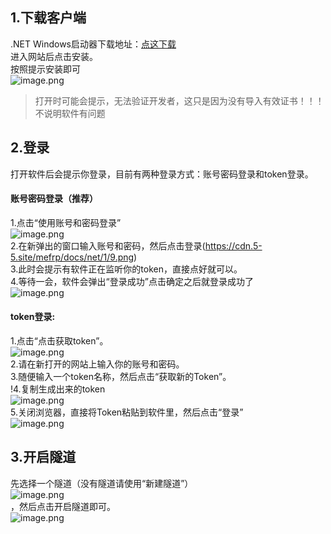 <a name="VEAFZ"></a>
## 
<a name="ngIH6"></a>
## 1.下载客户端
.NET Windows启动器下载地址：[点这下载](http://124.223.35.239/download/mefrp/)<br />进入网站后点击安装。<br />按照提示安装即可<br />![image.png](https://cdn.5-5.site/mefrp/docs/net/1/1.png)
> 打开时可能会提示，无法验证开发者，这只是因为没有导入有效证书！！！不说明软件有问题

<a name="W6JwV"></a>
## 2.登录
打开软件后会提示你登录，目前有两种登录方式：账号密码登录和token登录。
<a name="pzPN9"></a>
#### 账号密码登录（推荐）
1.点击“使用账号和密码登录”<br />![image.png](https://cdn.5-5.site/mefrp/docs/net/1/2.png)<br />2.在新弹出的窗口输入账号和密码，然后点击登录(https://cdn.5-5.site/mefrp/docs/net/1/9.png)<br />3.此时会提示有软件正在监听你的token，直接点好就可以。<br />4.等待一会，软件会弹出“登录成功”点击确定之后就登录成功了<br />![image.png](https://cdn.5-5.site/mefrp/docs/net/1/4.png)
<a name="ei3Cu"></a>
#### token登录:
1.点击“点击获取token”。<br />![image.png](https://files.catbox.moe/9yl3xd.png)<br />2.请在新打开的网站上输入你的账号和密码。<br />3.随便输入一个token名称，然后点击“获取新的Token”。<br />!4.复制生成出来的token<br />![image.png](https://files.catbox.moe/043r2s.png)<br />5.关闭浏览器，直接将Token粘贴到软件里，然后点击“登录”<br />![image.png](https://files.catbox.moe/kwex8l.png)
<a name="MLUHL"></a>
## 3.开启隧道
先选择一个隧道（没有隧道请使用“新建隧道”）<br />![image.png](https://cdn.5-5.site/mefrp/docs/net/1/6.png)<br />，然后点击开启隧道即可。<br />![image.png](https://cdn.5-5.site/mefrp/docs/net/1/8.png)
